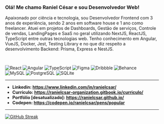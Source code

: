### Olá! Me chamo Raniel César e sou Desenvolvedor Web!
Apaixonado por ciência e tecnologia, sou Desenvolvedor Frontend com 3 anos de experiência, sendo 2 anos em software house e 1 ano como freelancer. Atuei em projetos de Dashboards, Gestão de serviços, Controle de vendas, LandingPages e SaaS no geral utilizando NextJS, ReactJS, TypeScript entre outras tecnologias web. Tenho conhecimento em Angular, VueJS, Docker, Jest, Testing Library e no que diz respeito a desenvolvimento Backend: Prisma, Express e NestJS.

<br>

![React](https://img.shields.io/badge/React-20232A?style=for-the-badge&logo=react&logoColor=61DAFB)
![Angular](https://img.shields.io/badge/Angular-DD0031?style=for-the-badge&logo=angular&logoColor=white)
![TypeScript](https://img.shields.io/badge/TypeScript-007ACC?style=for-the-badge&logo=typescript&logoColor=white)
![Figma](https://img.shields.io/badge/Figma-F24E1E?style=for-the-badge&logo=figma&logoColor=white)
![Dribbble](https://img.shields.io/badge/Dribbble-EA4C89?style=for-the-badge&logo=dribbble&logoColor=white)
![Behance](https://img.shields.io/badge/Behance-0054F7?style=for-the-badge&logo=behance&logoColor=white) <br>
![MySQL](https://img.shields.io/badge/MySQL-005C84?style=for-the-badge&logo=mysql&logoColor=white)
![PostgreSQL](https://img.shields.io/badge/PostgreSQL-316192?style=for-the-badge&logo=postgresql&logoColor=white)
![SQLite](https://img.shields.io/badge/Sqlite-003B57?style=for-the-badge&logo=sqlite&logoColor=white) <br>

---

- **Linkedin: https://www.linkedin.com/in/ranielcsar/**
- **Currículo: https://ranielcsar-organization.gitbook.io/curriculo/**
- **Portfólio [desatualizado]: https://ranielcsar.github.io/**
- **Codepen: https://codepen.io/ranielcsar/pens/popular**

---

[![GitHub Streak](http://github-readme-streak-stats.herokuapp.com?user=ranielcsar&theme=black-ice)](https://git.io/streak-stats)
